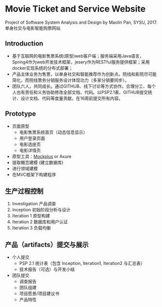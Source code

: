 # Movie Ticket and Service Website 
Project of Software System Analysis and Design by Maolin Pan, SYSU, 2017.
单身社交与电影智能购票网站
## Introduction
* 基于互联网的电影售票系统(原型)web客户端；服务端采用Java语言，Spring4作为web开发技术框架，jesery作为RESTful服务提供框架；采用docker实现系统的分布式部署；
* 产品主体业务为售票，以单身社交和智能推荐作为创新点。院线和影院尽可能简化，而院线票务分销服务设计体现功力（多家分销要同步）。
* 团队六人，共同成长。通过GITHUB、线下讨论等方式协作。合理分工、每个人也有责任和义务协助修改全部文档、代码。以PSP2.1表、GITHUB提交统计、设计文档、代码等度量贡献。在16周前提交所有内容。

## Prototype
* 页面原型
    - 电影售票系统首页（动态信息显示）
    - 用户登录页面
    - 电影选座页
    - 电影详情页
* 原型工具：[Mockplus](https://www.mockplus.cn/) or Axure
* 提取概念建模 (建立数据库)
* 进行领域建模
* 在MVC框架下构建程序

## 生产过程控制
1. Investigation 产品调查
2. Inception 初始阶段分析与设计
3. Iteration 1 原型构建
4. Iteration 2 数据库和用户认证
5. Iteration 3 负载均衡

## 产品（artifacts）提交与展示
* 个人提交
    - PSP 2.1 统计表（包含 Inception, Iteration1, Iteration2 与汇总表）
    - 技术报告（可选）与开发小结
* 团队提交
    - 调查报告
    - 团队组建
    - 项目愿景/项目建议书
    - 产品特性
